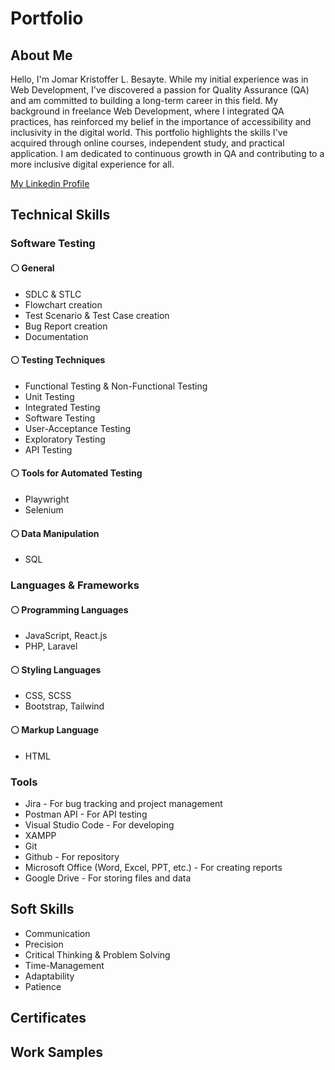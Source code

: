 # Portfolio

## About Me
Hello, I'm Jomar Kristoffer L. Besayte. While my initial experience was in Web Development, I've discovered a passion for Quality Assurance (QA) and am committed to building a long-term career in this field. My background in freelance Web Development, where I integrated QA practices, has reinforced my belief in the importance of accessibility and inclusivity in the digital world. This portfolio highlights the skills I've acquired through online courses, independent study, and practical application. I am dedicated to continuous growth in QA and contributing to a more inclusive digital experience for all.

[My Linkedin Profile](https://www.linkedin.com/in/jomar-kristoffer-besayte-587256312/)

## Technical Skills
  ### Software Testing
   #### :white_circle: General
   * SDLC & STLC
   * Flowchart creation
   * Test Scenario & Test Case creation
   * Bug Report creation
   * Documentation
  
#### :white_circle: Testing Techniques
* Functional Testing & Non-Functional Testing
* Unit Testing
* Integrated Testing
* Software Testing
* User-Acceptance Testing
* Exploratory Testing
* API Testing

#### :white_circle: Tools for Automated Testing
* Playwright
* Selenium
    
#### :white_circle: Data Manipulation
* SQL

### Languages & Frameworks
#### :white_circle: Programming Languages
* JavaScript, React.js
* PHP, Laravel 
    
#### :white_circle: Styling Languages
* CSS, SCSS
* Bootstrap, Tailwind 
    
#### :white_circle: Markup Language
* HTML

### Tools
* Jira - For bug tracking and project management
* Postman API - For API testing
* Visual Studio Code - For developing
* XAMPP
* Git
* Github - For repository
* Microsoft Office (Word, Excel, PPT, etc.) - For creating reports
* Google Drive - For storing files and data

## Soft Skills
* Communication
* Precision
* Critical Thinking & Problem Solving
* Time-Management
* Adaptability
* Patience

## Certificates

## Work Samples
